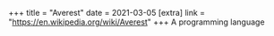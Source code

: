 +++
title = "Averest"
date = 2021-03-05
[extra]
link = "https://en.wikipedia.org/wiki/Averest"
+++
A programming language

